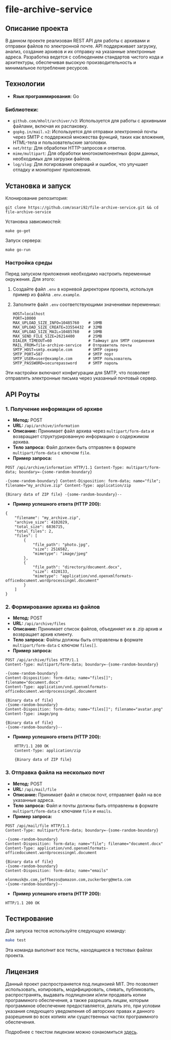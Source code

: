 # file-archive-service

## Описание проекта

В данном проекте реализован REST API для работы с архивами и отправки файлов по электронной почте. API поддерживает загрузку, анализ, создание архивов и их отправку на указанные электронные адреса. Разработка ведется с соблюдением стандартов чистого кода и архитектуры, обеспечивая высокую производительность и минимальное потребление ресурсов.

## Технологии

- **Язык программирования:** Go

### Библиотеки:
- `github.com/mholt/archiver/v3`: Используется для работы с архивными файлами, включая их распаковку.
- `gopkg.in/mail.v2`: Используется для отправки электронной почты через SMTP с поддержкой множества функций, таких как вложения, HTML-тела и пользовательские заголовки.
- `net/http`: Для обработки HTTP-запросов и ответов.
- `mime/multipart`: Для обработки многокомпонентных форм данных, необходимых для загрузки файлов.
- `log/slog`: Для логирования операций и ошибок, что улучшает отладку и мониторинг приложения.


## Установка и запуск

Клонирование репозитория:
```
git clone https://github.com/asari92/file-archive-service.git && cd file-archive-service
```
Установка зависимостей:
```
make go-get
```
Запуск сервера:
```
make go-run
```

### Настройка среды

Перед запуском приложения необходимо настроить переменные окружения. Для этого:

1. Создайте файл `.env` в корневой директории проекта, используя пример из файла `.env.example`.
   
2. Заполните файл `.env` соответствующими значениями переменных:

   ```plaintext
   HOST=localhost
   PORT=10000
   MAX_UPLOAD_SIZE_INFO=10485760    # 10MB
   MAX_UPLOAD_SIZE_CREATE=33554432  # 32MB
   MAX_UPLOAD_SIZE_MAIL=10485760    # 10MB
   MAX_SEND_FILE_SIZE=26214400      # 25MB
   DIALER_TIMEOUT=60                # Таймаут для SMTP соединения
   MAIL_FROM=file-archive-service   # Отправитель почты
   SMTP_HOST=smtp.example.com       # SMTP сервер
   SMTP_PORT=587                    # SMTP порт
   SMTP_USER=user@example.com       # SMTP пользователь
   SMTP_PASSWORD=securepassword     # SMTP пароль

Эти настройки включают конфигурации для SMTP, что позволяет отправлять электронные письма через указанный почтовый сервер.

## API Роуты

### 1. Получение информации об архиве

- **Метод:** POST
- **URL:** `/api/archive/information`
- **Описание:** Принимает файл архива через `multipart/form-data` и возвращает структурированную информацию о содержимом архива.
- **Тело запроса:** Файл должен быть отправлен в формате `multipart/form-data` с ключом `file`.
- **Пример запроса:**

```
POST /api/archive/information HTTP/1.1 Content-Type: multipart/form-data; boundary=-{some-random-boundary}

-{some-random-boundary} Content-Disposition: form-data; name="file"; filename="my_archive.zip" Content-Type: application/zip

{Binary data of ZIP file} -{some-random-boundary}--
```

- **Пример успешного ответа (HTTP 200):**
```
{
    "filename": "my_archive.zip",
    "archive_size": 4102029,
    "total_size": 6836715,
    "total_files": 2,
    "files": [
        {
            "file_path": "photo.jpg",
            "size": 2516582,
            "mimetype": "image/jpeg"
        },
        {
            "file_path": "directory/document.docx",
            "size": 4320133,
            "mimetype": "application/vnd.openxmlformats-officedocument.wordprocessingml.document"
        }
    ]
}
```
### 2. Формирование архива из файлов

- **Метод:** POST
- **URL:** `/api/archive/files`
- **Описание:** Принимает список файлов, объединяет их в .zip архив и возвращает архив клиенту.
- **Тело запроса:** Файлы должны быть отправлены в формате `multipart/form-data` с ключом `files[]`.
- **Пример запроса:**

```
POST /api/archive/files HTTP/1.1
Content-Type: multipart/form-data; boundary=-{some-random-boundary}

-{some-random-boundary}
Content-Disposition: form-data; name="files[]"; filename="document.docx"
Content-Type: application/vnd.openxmlformats-officedocument.wordprocessingml.document

{Binary data of file}
-{some-random-boundary}
Content-Disposition: form-data; name="files[]"; filename="avatar.png"
Content-Type: image/png

{Binary data of file}
-{some-random-boundary}--
```
- **Пример успешного ответа (HTTP 200):**
```
    HTTP/1.1 200 OK
    Content-Type: application/zip

    {Binary data of ZIP file}
```

### 3. Отправка файла на несколько почт

- **Метод:** POST
- **URL:** `/api/mail/file`
- **Описание:** Принимает файл и список почт, отправляет файл на все указанные адреса.
- **Тело запроса:** Файл и почты должны быть отправлены в формате `multipart/form-data` с ключами `file` и `emails`.
- **Пример запроса:**

```
POST /api/mail/file HTTP/1.1
Content-Type: multipart/form-data; boundary=-{some-random-boundary}

-{some-random-boundary}
Content-Disposition: form-data; name="file"; filename="document.docx"
Content-Type: application/vnd.openxmlformats-officedocument.wordprocessingml.document

{Binary data of file}
-{some-random-boundary}
Content-Disposition: form-data; name="emails"

elonmusk@x.com,jeffbezos@amazon.com,zuckerberg@meta.com
-{some-random-boundary}--
```
- **Пример успешного ответа (HTTP 200):**
```
HTTP/1.1 200 OK
```

## Тестирование


Для запуска тестов используйте следующую команду:

```bash
make test
```
Эта команда выполнит все тесты, находящиеся в тестовых файлах проекта.


## Лицензия

Данный проект распространяется под лицензией MIT. Это позволяет использовать, копировать, модифицировать, сливать, публиковать, распространять, выдавать подлицензии и/или продавать копии программного обеспечения, а также разрешать лицам, которым программное обеспечение предоставляется, делать это, при условии указания следующего уведомления об авторских правах и данного разрешения во всех копиях или существенных частях программного обеспечения.

Подробнее с текстом лицензии можно ознакомиться [здесь](LICENSE).